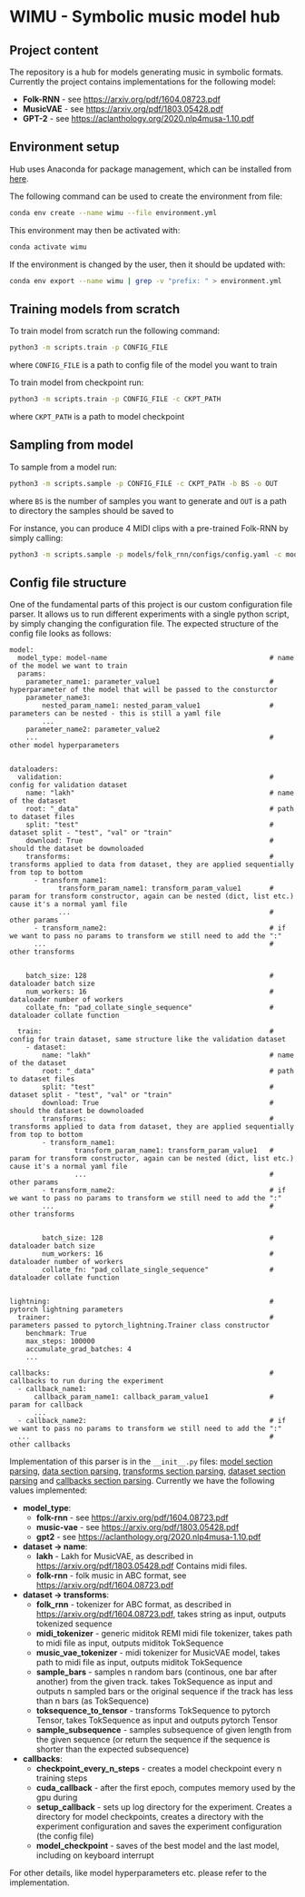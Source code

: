 # WIMU - Symbolic music model hub

## Project content
The repository is a hub for models generating music in symbolic formats. Currently the project contains implementations for the following model:
* **Folk-RNN** - see https://arxiv.org/pdf/1604.08723.pdf
* **MusicVAE** - see https://arxiv.org/pdf/1803.05428.pdf
* **GPT-2** - see https://aclanthology.org/2020.nlp4musa-1.10.pdf

## Environment setup
Hub uses Anaconda for package management, which can be installed from [here](https://docs.conda.io/projects/conda/en/latest/user-guide/install/linux.html).

The following command can be used to create the environment from file:
```sh
conda env create --name wimu --file environment.yml
```

This environment may then be activated with:
```sh
conda activate wimu
```

If the environment is changed by the user, then it should be updated with:
```sh
conda env export --name wimu | grep -v "prefix: " > environment.yml
```

## Training models from scratch
To train model from scratch run the following command:
```sh
python3 -m scripts.train -p CONFIG_FILE
```
where `CONFIG_FILE` is a path to config file of the model you want to train

To train model from checkpoint run:
```sh
python3 -m scripts.train -p CONFIG_FILE -c CKPT_PATH
```
where `CKPT_PATH` is a path to model checkpoint


## Sampling from model
To sample from a model run:
```sh
python3 -m scripts.sample -p CONFIG_FILE -c CKPT_PATH -b BS -o OUT
```
where `BS` is the number of samples you want to generate and `OUT` is a path to directory the samples should be saved to

For instance, you can produce 4 MIDI clips with a pre-trained Folk-RNN by simply calling:

```sh
python3 -m scripts.sample -p models/folk_rnn/configs/config.yaml -c models/folk_rnn/checkpoints/checkpoint.ckpt --batch 4 -o ./results
```

## Config file structure
One of the fundamental parts of this project is our custom configuration file parser. It allows us to run different experiments with a single python script, by simply changing the configuration file. The expected structure of the config file looks as follows:
```
model:
  model_type: model-name                                        # name of the model we want to train
  params:
    parameter_name1: parameter_value1                           # hyperparameter of the model that will be passed to the consturctor
    parameter_name3:
        nested_param_name1: nested_param_value1                 # parameters can be nested - this is still a yaml file
        ...
    parameter_name2: parameter_value2
    ...                                                         # other model hyperparameters


dataloaders:
  validation:                                                   # config for validation dataset
    name: "lakh"                                                # name of the dataset
    root: "_data"                                               # path to dataset files
    split: "test"                                               # dataset split - "test", "val" or "train"
    download: True                                              # should the dataset be downoloaded
    transforms:                                                 # transforms applied to data from dataset, they are applied sequentially from top to bottom
      - transform_name1:
            transform_param_name1: transform_param_value1       # param for transform constructor, again can be nested (dict, list etc.) cause it's a normal yaml file
            ...                                                 # other params
      - transform_name2:                                        # if we want to pass no params to transform we still need to add the ":"
      ...                                                       # other transforms


    batch_size: 128                                             # dataloader batch size
    num_workers: 16                                             # dataloader number of workers
    collate_fn: "pad_collate_single_sequence"                   # dataloader collate function

  train:                                                        # config for train dataset, same structure like the validation dataset
    - dataset:
        name: "lakh"                                            # name of the dataset
        root: "_data"                                           # path to dataset files
        split: "test"                                           # dataset split - "test", "val" or "train"
        download: True                                          # should the dataset be downoloaded
        transforms:                                             # transforms applied to data from dataset, they are applied sequentially from top to bottom
        - transform_name1:
                transform_param_name1: transform_param_value1   # param for transform constructor, again can be nested (dict, list etc.) cause it's a normal yaml file
                ...                                             # other params
        - transform_name2:                                      # if we want to pass no params to transform we still need to add the ":"
        ...                                                     # other transforms


        batch_size: 128                                         # dataloader batch size
        num_workers: 16                                         # dataloader number of workers
        collate_fn: "pad_collate_single_sequence"               # dataloader collate function


lightning:                                                      # pytorch lightning parameters
  trainer:                                                      # parameters passed to pytorch_lightning.Trainer class constructor
    benchmark: True
    max_steps: 100000
    accumulate_grad_batches: 4
    ...

callbacks:                                                      # callbacks to run during the experiment
  - callback_name1:
      callback_param_name1: callback_param_value1               # param for callback
      ...
  - callback_name2:                                             # if we want to pass no params to transform we still need to add the ":"
  ...                                                           # other callbacks
```
Implementation of this parser is in the `__init__.py` files: [model section parsing](models/__init__.py), [data section parsing](data/__init__.py), [transforms section parsing](data/transforms/__init__.py), [dataset section parsing](data/datasets/__init__.py) and [callbacks section parsing](callbacks/__init__.py). Currently we have the following values implemented:
* **model_type**:
    * **folk-rnn** - see https://arxiv.org/pdf/1604.08723.pdf
    * **music-vae** - see https://arxiv.org/pdf/1803.05428.pdf
    * **gpt2** - see https://aclanthology.org/2020.nlp4musa-1.10.pdf
* **dataset -> name**:
    * **lakh** - Lakh for MusicVAE, as described in https://arxiv.org/pdf/1803.05428.pdf Contains midi files.
    * **folk-rnn** - folk music in ABC format, see https://arxiv.org/pdf/1604.08723.pdf
* **dataset -> transforms**:
    * **folk_rnn** - tokenizer for ABC format, as described in https://arxiv.org/pdf/1604.08723.pdf, takes string as input, outputs tokenized sequence
    * **midi_tokenizer** - generic miditok REMI midi file tokenizer, takes path to midi file as input, outputs miditok TokSequence
    * **music_vae_tokenizer** - midi tokenizer for MusicVAE model, takes path to midi file as input, outputs miditok TokSequence
    * **sample_bars** - samples n random bars (continous, one bar after another) from the given track. takes TokSequence as input and outputs n sampled bars or the original sequence if the track has less than n bars (as TokSequence)
    * **toksequence_to_tensor** - transforms TokSequence to pytorch Tensor, takes TokSequence as input and outputs pytorch Tensor
    * **sample_subsequence** - samples subsequence of given length from the given sequence (or return the sequence if the sequence is shorter than the expected subsequence)
* **callbacks**:
    * **checkpoint_every_n_steps** - creates a model checkpoint every n training steps
    * **cuda_callback** - after the first epoch, computes memory used by the gpu during
    * **setup_callback** - sets up log directory for the experiment. Creates a directory for model checkpoints, creates a directory with the experiment configuration and saves the experiment configuration (the config file)
    * **model_checkpoint** - saves of the best model and the last model, including on keyboard interrupt

For other details, like model hyperparameters etc. please refer to the implementation.